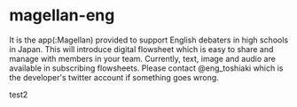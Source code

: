 # magellan-eng
It is the app(:Magellan) provided to support English debaters in high schools in Japan. This will introduce digital flowsheet which is easy to share and manage with members in your team. Currently, text, image and audio are available in subscribing flowsheets. Please contact @eng_toshiaki which is the developer's twitter account if something goes wrong.

test2
